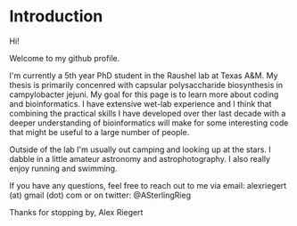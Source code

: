 # Introduction

Hi!

Welcome to my github profile.

I'm currently a 5th year PhD student in the Raushel lab at Texas A&M.  My thesis is primarily concenred with capsular polysaccharide biosynthesis in campylobacter jejuni.
My goal for this page is to learn more about coding and bioinformatics.  I have extensive wet-lab experience and I think that combining the practical skills I have developed over ther last decade with a deeper understanding of bioinformatics will make for some interesting code that might be useful to a large number of people. 

Outside of the lab I'm usually out camping and looking up at the stars. I dabble in a little amateur astronomy and astrophotography. I also really enjoy running and swimming.

If you have any questions, feel free to reach out to me via email: alexriegert (at) gmail (dot) com or on twitter: @ASterlingRieg 


Thanks for stopping by,
Alex Riegert
